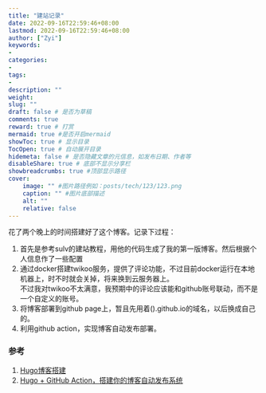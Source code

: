 ```yaml
---
title: "建站记录"
date: 2022-09-16T22:59:46+08:00
lastmod: 2022-09-16T22:59:46+08:00
author: ["Zyi"]
keywords: 
- 
categories: 
- 
tags: 
- 
description: ""
weight:
slug: ""
draft: false # 是否为草稿
comments: true
reward: true # 打赏
mermaid: true #是否开启mermaid
showToc: true # 显示目录
TocOpen: true # 自动展开目录
hidemeta: false # 是否隐藏文章的元信息，如发布日期、作者等
disableShare: true # 底部不显示分享栏
showbreadcrumbs: true #顶部显示路径
cover:
    image: "" #图片路径例如：posts/tech/123/123.png
    caption: "" #图片底部描述
    alt: ""
    relative: false
---
```


花了两个晚上的时间搭建好了这个博客。记录下过程：

1. 首先是参考sulv的建站教程，用他的代码生成了我的第一版博客。然后根据个人信息作了一些配置
2. 通过docker搭建twikoo服务，提供了评论功能，不过目前docker运行在本地机器上，时不时就会关掉，将来换到云服务器上。  
不过我对twikoo不太满意，我预期中的评论应该能和github账号联动，而不是一个自定义的账号。
3. 将博客部署到github page上，暂且先用着().github.io的域名，以后换成自己的。
4. 利用github action，实现博客自动发布部署。

### 参考
1. [Hugo博客搭建](https://www.sulvblog.cn/posts/blog/build_hugo/)
2. [Hugo + GitHub Action，搭建你的博客自动发布系统](https://www.pseudoyu.com/zh/2022/05/29/deploy_your_blog_using_hugo_and_github_action/)

<script src="https://giscus.app/client.js"
        data-repo="zhongyi-byte/Zyi-hugoBlog"
        data-repo-id="R_kgDOIAW3Og"
        data-category="Announcements"
        data-category-id="DIC_kwDOIAW3Os4CReNg"
        data-mapping="pathname"
        data-strict="0"
        data-reactions-enabled="1"
        data-emit-metadata="0"
        data-input-position="top"
        data-theme="preferred_color_scheme"
        data-lang="zh-CN"
        crossorigin="anonymous"
        async>
</script>



